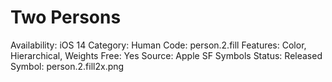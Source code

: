 # Two Persons

Availability: iOS 14
Category: Human
Code: person.2.fill
Features: Color, Hierarchical, Weights
Free: Yes
Source: Apple SF Symbols
Status: Released
Symbol: person.2.fill2x.png